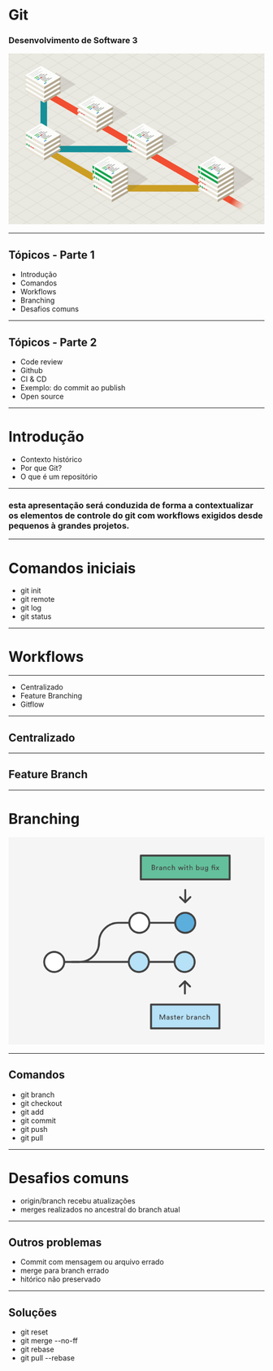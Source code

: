 # Git

### Desenvolvimento de Software 3

![Init](assets/images/1.png)

---

## Tópicos - Parte 1

 - Introdução
 - Comandos
 - Workflows
 - Branching
 - Desafios comuns
 
---

## Tópicos - Parte 2

 - Code review
 - Github
 - CI & CD
 - Exemplo: do commit ao publish
 - Open source

--- 

# Introdução

 - Contexto histórico
 - Por que Git?
 - O que é um repositório

--- 

### esta apresentação será conduzida de forma a contextualizar os elementos de controle do git com workflows exigidos desde pequenos à grandes projetos.

---

 # Comandos iniciais

 - git init
 - git remote
 - git log
 - git status

---

 # Workflows

---

 - Centralizado
 - Feature Branching
 - Gitflow

---

 ## Centralizado

---

 ## Feature Branch

--- 

# Branching

![Init](assets/images/2.png)

---

 ## Comandos

 - git branch
 - git checkout
 - git add
 - git commit
 - git push
 - git pull

---

# Desafios comuns

 - origin/branch recebu atualizações
 - merges realizados no ancestral do branch atual

--- 

## Outros problemas

 - Commit com mensagem ou arquivo errado
 - merge para branch errado
 - hitórico não preservado

--- 

## Soluções

 - git reset
 - git merge --no-ff
 - git rebase
 - git pull --rebase